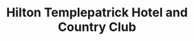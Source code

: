 ---
title: "Hilton Templepatrick Hotel and Country Club"
address: "Castle Upton Estate, Templepatrick, Co. Antrim"
tel: "+44 (0)28 9443 5500 5555"
county: "Antrim"
category: "Pubs"
type: "Content"
lat: "54.75114822387695"
lng: "-5.998569011688232"
---